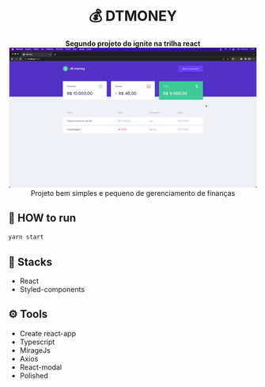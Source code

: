 <div align="center">
  <h1>💰 DTMONEY</h1>
  <b>Segundo projeto do ignite na trilha react</b>
  <img src="/public/readme-example.gif" alt="Gif de exemplo" width="500px"/>
</div>
<div align="center">
  <span align="center">Projeto bem simples e pequeno de gerenciamento de finanças</span>
</div>

## 🏁 HOW to run
```bash
yarn start
```

## 🚀 Stacks
- React
- Styled-components

## ⚙️ Tools
- Create react-app
- Typescript
- MirageJs
- Axios
- React-modal
- Polished